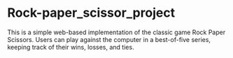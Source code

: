 # Rock-paper_scissor_project
This is a simple web-based implementation of the classic game Rock Paper Scissors. Users can play against the computer in a best-of-five series, keeping track of their wins, losses, and ties.
